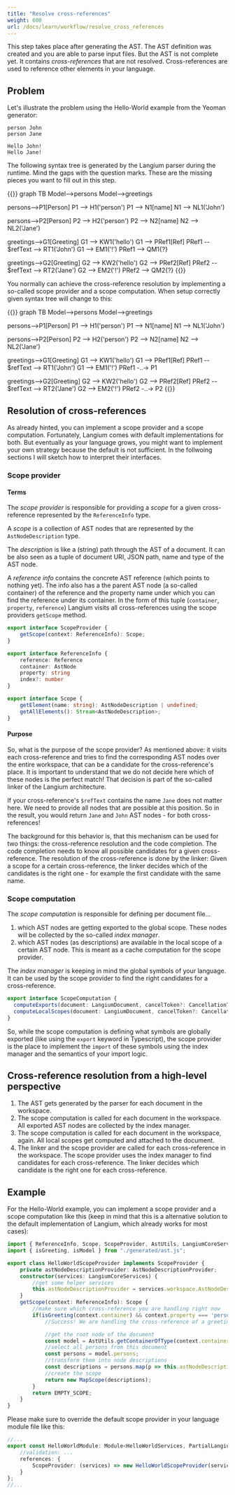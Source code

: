 ```yaml
---
title: "Resolve cross-references"
weight: 600
url: /docs/learn/workflow/resolve_cross_references
---
```


This step takes place after generating the AST. The AST definition was created and you are able to parse input files. But the AST is not complete yet. It contains _cross-references_ that are not resolved. Cross-references are used to reference other elements in your language.

## Problem

Let's illustrate the problem using the Hello-World example from the Yeoman generator:

```text
person John
person Jane

Hello John!
Hello Jane!
```

The following syntax tree is generated by the Langium parser during the runtime. Mind the gaps with the question marks. These are the missing pieces you want to fill out in this step.

{{<mermaid>}}
graph TB
  Model-->persons
  Model-->greetings
  
  persons-->P1[Person]
  P1 --> H1('person')
  P1 --> N1[name]
  N1 --> NL1('John')
  
  persons-->P2[Person]
  P2 --> H2('person')
  P2 --> N2[name]
  N2 --> NL2('Jane')

  greetings-->G1[Greeting]
  G1 --> KW1('hello')
  G1 --> PRef1[Ref]
  PRef1 -- $refText --> RT1('John')
  G1 --> EM1('!')
  PRef1 --> QM1{?}

  greetings-->G2[Greeting]
  G2 --> KW2('hello')
  G2 --> PRef2[Ref]
  PRef2 -- $refText --> RT2('Jane')
  G2 --> EM2('!')
  PRef2 --> QM2{?}
{{</mermaid>}}

You normally can achieve the cross-reference resolution by implementing a so-called scope provider and a scope computation. When setup correctly given syntax tree will change to this:

{{<mermaid>}}
graph TB
  Model-->persons
  Model-->greetings
  
  persons-->P1[Person]
  P1 --> H1('person')
  P1 --> N1[name]
  N1 --> NL1('John')
  
  persons-->P2[Person]
  P2 --> H2('person')
  P2 --> N2[name]
  N2 --> NL2('Jane')

  greetings-->G1[Greeting]
  G1 --> KW1('hello')
  G1 --> PRef1[Ref]
  PRef1 -- $refText --> RT1('John')
  G1 --> EM1('!')
  PRef1 -..-> P1

  greetings-->G2[Greeting]
  G2 --> KW2('hello')
  G2 --> PRef2[Ref]
  PRef2 -- $refText --> RT2('Jane')
  G2 --> EM2('!')
  PRef2 -..-> P2
{{</mermaid>}}

## Resolution of cross-references

As already hinted, you can implement a scope provider and a scope computation. Fortunately, Langium comes with default implementations for both. But eventually as your language grows, you might want to implement your own strategy because the default is not sufficient. In the follwoing sections I will sketch how to interpret their interfaces.

### Scope provider

#### Terms

The _scope provider_ is responsible for providing a _scope_ for a given cross-reference represented by the `ReferenceInfo` type.

A _scope_ is a collection of AST nodes that are represented by the `AstNodeDescription` type.

The _description_ is like a (string) path through the AST of a document. It can be also seen as a tuple of document URI, JSON path, name and type of the AST node.

A _reference info_ contains the concrete AST reference (which points to nothing yet). The info also has a the parent AST node (a so-called container) of the reference and the property name under which you can find the reference under its container. In the form of this tuple (`container`, `property`, `reference`) Langium visits all cross-references using the scope providers `getScope` method.

```ts
export interface ScopeProvider {
    getScope(context: ReferenceInfo): Scope;
}

export interface ReferenceInfo {
    reference: Reference
    container: AstNode
    property: string
    index?: number
}

export interface Scope {
    getElement(name: string): AstNodeDescription | undefined;
    getAllElements(): Stream<AstNodeDescription>;
}
```

#### Purpose

So, what is the purpose of the scope provider? As mentioned above: it visits each cross-reference and tries to find the corresponding AST nodes over the entire workspace, that can be a candidate for the cross-reference's place. It is important to understand that we do not decide here which of these nodes is the perfect match! That decision is part of the so-called linker of the Langium architecture.

If your cross-reference's `$refText` contains the name `Jane` does not matter here. We need to provide all nodes that are possible at this position. So in the result, you would return `Jane` and `John` AST nodes - for both cross-references!

The background for this behavior is, that this mechanism can be used for two things: the cross-reference resolution and the code completion. The code completion needs to know all possible candidates for a given cross-reference. The resolution of the cross-reference is done by the linker: Given a scope for a certain cross-reference, the linker decides which of the candidates is the right one - for example the first candidate with the same name.

### Scope computation

The _scope computation_ is responsible for defining per document file...

1. which AST nodes are getting exported to the global scope. These nodes will be collected by the so-called _index manager_.
2. which AST nodes (as descriptions) are available in the local scope of a certain AST node. This is meant as a cache computation for the scope provider.

The _index manager_ is keeping in mind the global symbols of your language. It can be used by the scope provider to find the right candidates for a cross-reference.

```ts
export interface ScopeComputation {
  computeExports(document: LangiumDocument, cancelToken?: CancellationToken): Promise<AstNodeDescription[]>;
  computeLocalScopes(document: LangiumDocument, cancelToken?: CancellationToken): Promise<PrecomputedScopes>;
}
```

So, while the scope computation is defining what symbols are globally exported (like using the `export` keyword in Typescript), the scope provider is the place to implement the `import` of these symbols using the index manager and the semantics of your import logic.

## Cross-reference resolution from a high-level perspective

1. The AST gets generated by the parser for each document in the workspace.
2. The scope computation is called for each document in the workspace. All exported AST nodes are collected by the index manager.
3. The scope computation is called for each document in the workspace, again. All local scopes get computed and attached to the document.
4. The linker and the scope provider are called for each cross-reference in the workspace. The scope provider uses the index manager to find candidates for each cross-reference. The linker decides which candidate is the right one for each cross-reference.

## Example

For the Hello-World example, you can implement a scope provider and a scope computation like this (keep in mind that this is a alternative solution to the default implementation of Langium, which already works for most cases):

```ts
import { ReferenceInfo, Scope, ScopeProvider, AstUtils, LangiumCoreServices, AstNodeDescriptionProvider, MapScope, EMPTY_SCOPE } from "langium";
import { isGreeting, isModel } from "./generated/ast.js";

export class HelloWorldScopeProvider implements ScopeProvider {
    private astNodeDescriptionProvider: AstNodeDescriptionProvider;
    constructor(services: LangiumCoreServices) {
        //get some helper services
        this.astNodeDescriptionProvider = services.workspace.AstNodeDescriptionProvider;
    }
    getScope(context: ReferenceInfo): Scope {
        //make sure which cross-reference you are handling right now
        if(isGreeting(context.container) && context.property === 'person') {
            //Success! We are handling the cross-reference of a greeting to a person!

            //get the root node of the document
            const model = AstUtils.getContainerOfType(context.container, isModel)!;
            //select all persons from this document
            const persons = model.persons;
            //transform them into node descriptions
            const descriptions = persons.map(p => this.astNodeDescriptionProvider.createDescription(p, p.name));
            //create the scope
            return new MapScope(descriptions);
        }
        return EMPTY_SCOPE;
    }
}
```

Please make sure to override the default scope provider in your language module file like this:

```ts
//...
export const HelloWorldModule: Module<HelloWorldServices, PartialLangiumServices & HelloWorldAddedServices> = {
    //validation: ...
    references: {
        ScopeProvider: (services) => new HelloWorldScopeProvider(services)
    }
};
//...
```
